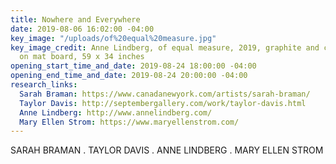 ```yaml
---
title: Nowhere and Everywhere
date: 2019-08-06 16:02:00 -04:00
key_image: "/uploads/of%20equal%20measure.jpg"
key_image_credit: Anne Lindberg, of equal measure, 2019, graphite and colored pencil
  on mat board, 59 x 34 inches
opening_start_time_and_date: 2019-08-24 18:00:00 -04:00
opening_end_time_and_date: 2019-08-24 20:00:00 -04:00
research_links:
  Sarah Braman: https://www.canadanewyork.com/artists/sarah-braman/
  Taylor Davis: http://septembergallery.com/work/taylor-davis.html
  Anne Lindberg: http://www.annelindberg.com/
  Mary Ellen Strom: https://www.maryellenstrom.com/
---
```


SARAH BRAMAN . TAYLOR DAVIS . ANNE LINDBERG . MARY ELLEN STROM


